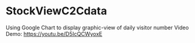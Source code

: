 # StockViewC2Cdata
Using Google Chart to display graphic-view of daily visitor number
Video Demo: https://youtu.be/D5IcQCWyoxE
